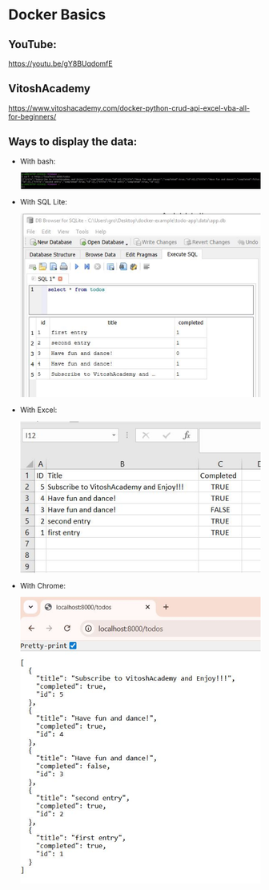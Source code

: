 # Docker Basics

## YouTube:
https://youtu.be/gY8BUqdomfE

## VitoshAcademy
https://www.vitoshacademy.com/docker-python-crud-api-excel-vba-all-for-beginners/

## Ways to display the data:

 * With bash:<p>
![img](pics/display-bash.JPG)<p>

 * With SQL Lite:<p>
![img](pics/display-sql-list.JPG)<p>

 * With Excel:<p>
![img](pics/display-excel.JPG)<p>

 * With Chrome:<p>
![img](pics/display-chrome.JPG)<p>


